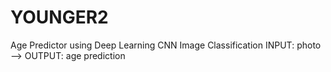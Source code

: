 # YOUNGER2
Age Predictor using Deep Learning CNN Image Classification
INPUT: photo --> OUTPUT: age prediction
